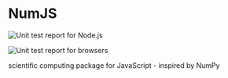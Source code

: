 NumJS
=====

![Unit test report for Node.js](https://api.travis-ci.org/amd/NumJS.png "Travis-CI report")

![Unit test report for browsers](https://ci.testling.com/amd/numjs.png "Testling report")

scientific computing package for JavaScript - inspired by NumPy
